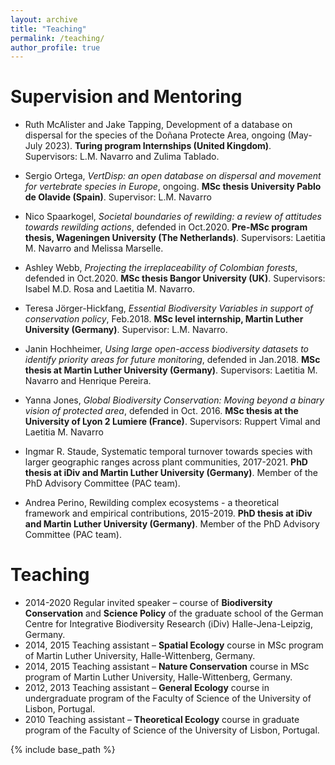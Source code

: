 ```yaml
---
layout: archive
title: "Teaching"
permalink: /teaching/
author_profile: true
---
```


Supervision and Mentoring
======

* Ruth McAlister and Jake Tapping, Development of a database on dispersal for the species of the Doñana Protecte Area, ongoing (May-July 2023). **Turing program Internships (United Kingdom)**. Supervisors: L.M. Navarro and Zulima Tablado.
* Sergio Ortega, <i>VertDisp: an open database on dispersal and movement for vertebrate species in Europe</i>, ongoing. **MSc thesis University Pablo de Olavide (Spain)**. Supervisor: L.M. Navarro
* Nico Spaarkogel, <i>Societal boundaries of rewilding: a review of attitudes towards rewilding actions</i>, defended in Oct.2020. **Pre-MSc program thesis, Wageningen University (The Netherlands)**. Supervisors: Laetitia M. Navarro and Melissa Marselle.
* Ashley Webb, <i>Projecting the irreplaceability of Colombian forests</i>, defended in Oct.2020. **MSc thesis Bangor University (UK)**. Supervisors: Isabel M.D. Rosa and Laetitia M. Navarro.
* Teresa Jörger-Hickfang, <i>Essential Biodiversity Variables in support of conservation policy</i>, Feb.2018. **MSc level internship, Martin Luther University (Germany)**. Supervisor: L.M. Navarro.
* Janin Hochheimer, <i>Using large open-access biodiversity datasets to identify priority areas for future monitoring</i>, defended in Jan.2018. **MSc thesis at Martin Luther University (Germany)**. Supervisors: Laetitia M. Navarro and Henrique Pereira.
* Yanna Jones, <i>Global Biodiversity Conservation: Moving beyond a binary vision of protected area</i>, defended in Oct. 2016. **MSc thesis at the University of Lyon 2 Lumiere (France)**. Supervisors: Ruppert Vimal and Laetitia M. Navarro

* Ingmar R. Staude, Systematic temporal turnover towards species with larger geographic ranges across plant communities, 2017-2021. **PhD thesis at iDiv and Martin Luther University (Germany)**. Member of the PhD Advisory Committee (PAC team).  
* Andrea Perino, Rewilding complex ecosystems - a theoretical framework and empirical contributions, 2015-2019. **PhD thesis at iDiv and Martin Luther University (Germany)**. Member of the PhD Advisory Committee (PAC team).

Teaching
======
* 2014-2020	Regular invited speaker – course of **Biodiversity Conservation** and **Science Policy** of the graduate school of the German Centre for Integrative Biodiversity Research (iDiv) Halle-Jena-Leipzig, Germany.
* 2014, 2015	Teaching assistant – **Spatial Ecology** course in MSc program of Martin Luther University, Halle-Wittenberg, Germany.
* 2014, 2015 	Teaching assistant – **Nature Conservation** course in MSc program of Martin Luther University, Halle-Wittenberg, Germany.
* 2012, 2013	Teaching assistant – **General Ecology** course in undergraduate program of the Faculty of Science of the University of Lisbon, Portugal.
* 2010		Teaching assistant – **Theoretical Ecology** course in graduate program of the Faculty of Science of the University of Lisbon, Portugal.

{% include base_path %}
